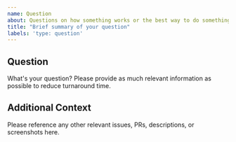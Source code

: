 ```yaml
---
name: Question
about: Questions on how something works or the best way to do something.
title: "Brief summary of your question"
labels: 'type: question'
---
```


<!--

Thanks for stopping by to let us know something could be better!

Please run down the following list and make sure you've tried the usual "quick fixes":

  - Search the issues already opened: https://github.com/GoogleCloudPlatform/cloud-sql-nodejs-connector/issues
  - Check for answers on StackOverflow: https://stackoverflow.com/questions/tagged/google-cloud-sql

If you are still having issues, please include as much information as possible:

-->

## Question

What's your question? Please provide as much relevant information as possible
to reduce turnaround time.

## Additional Context

Please reference any other relevant issues, PRs, descriptions, or screenshots here.
